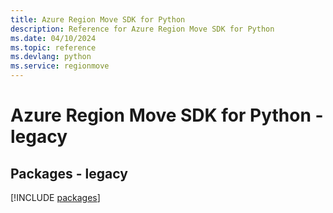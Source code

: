 ```yaml
---
title: Azure Region Move SDK for Python
description: Reference for Azure Region Move SDK for Python
ms.date: 04/10/2024
ms.topic: reference
ms.devlang: python
ms.service: regionmove
---
```

# Azure Region Move SDK for Python - legacy
## Packages - legacy
[!INCLUDE [packages](region-move-index.md)]